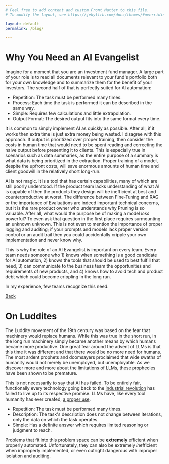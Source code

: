 ```yaml
---
# Feel free to add content and custom Front Matter to this file.
# To modify the layout, see https://jekyllrb.com/docs/themes/#overriding-theme-defaults

layout: default
permalink: /blog/

---
```

# Why You Need an AI Evangelist
Imagine for a moment that you are an investment fund manager. A large part of your role is to read all documents relevant to your fund's portfolio both for your own knowledge and to summarize them for the benefit of your investors. The second half of that is perfectly suited for AI automation:
* Repetition: The task must be performed many times.
* Process: Each time the task is performed it can be described in the same way.
* Simple: Requires few calculations and little extrapolation. 
* Output Format: The desired output fits into the same format every time.

It is common to simply implement AI as quickly as possible. After all, if it works then extra time is just extra money being wasted. I disagree with this approach. If output is prioritized over proper training, then consider the costs in human time that would need to be spent reading and correcting the naive output before presenting it to clients. This is especially true in scenarios such as data summaries, as the entire purpose of a summary is what data is being prioritized in the extraction. Proper training of a model, despite the upfront costs, will save enormous amounts of human time and client goodwill in the relatively short long-run. 

AI is not magic. It is a tool that has certain capabilities, many of which are still poorly understood. If the product team lacks understanding of what AI is capable of then the products they design will be inefficient at best and counterproductive at worst. The difference between Fine-Tuning and RAG or the importance of Evaluations are indeed important technical concerns, but it is the rare product owner who understands why Pruning is so valuable. After all, what would the purpose be of making a model _less_ powerful? To even ask that question in the first place requires surmounting an unknown unknown. This is not even to mention the importance of proper logging and auditing; if your prompts and models lack proper version control or an audit trail then you could accidentally cripple your own implementation and never know why. 

This is why the role of an AI Evangelist is important on every team. Every team needs someone who 1) knows when something is a good candidate for AI automation, 2) knows the tools that should be used to best fulfill that need, 3) can communicate to the business team the opportunities and requirements of new products, and 4) knows how to avoid tech and product debt which could become crippling in the long run. 

In my experience, few teams recognize this need. 

[Back](/)

<!-- 
TODO: update the blog. AI is more limited than the prophecies, making it more analogous to industrial era factories than magical human replacements. The word "luddite" has started to be more fitting as we discover more and more limitations. 

But "Mid" does not mean useless. AI is still very useful, you just need someone who knows how to use it 1) with accuracy/safety, 2) all the capabilities, and 3) what it CANNOT be used for. 

Fine-Tuning, Pruning, Batch Processing, and Output Formatting are not things that business leaders know necessarily. Having an evangelist unlocks more use cases. 
Fine-tuning: specific details. Highly specialized output, reasons to use different GPTs for different problems. 
Pruning: Lobotomize your own GPT to make it faster and cheaper for problems that do not require generalist AIs. Potentially even real-time. Beware of over-fitting!
Batch Processing: about half the price for problems that do not require real-time processing. 
Output Formatting: can request output in specific JSON formats, making it possible to get multiple very specific responses (numbers, sentences, dates) in a single prompt.

https://www.sltrib.com/opinion/commentary/2025/04/03/opinion-tech-fantasy-that-powers/



Wait, is it possible to prune OpenAI models? Or do we need to use something like LLMStudio? 
Ah right, it is called "Distillation" in OpenAI.  -->




# On Luddites
The Luddite movement of the 19th century was based on the fear that machinery would replace humans. While this was true in the short run, in the long run machinery simply became another means by which humans became more productive. One great fear around the advent of LLMs is that this time it was different and that there would be no more need for humans. The most ardent prophets and doomsayers proclaimed that wide swaths of humanity would not merely be unemployed, but unemployable. As we discover more and more about the limitations of LLMs, these prophecies have been shown to be premature. 

This is not necessarily to say that AI has failed. To be entirely fair, functionally every technology going back to the [industrial revolution](https://www.lhistoire.fr/english-version/the-steam-engine-beyond-the-myth#:~:text=Technicians%20and%20engineers,of%20the%20buildings) has failed to live up to its respective promise. LLMs have, like every tool humanity has ever created, [a proper use](https://liblab.com/blog/automating-common-tasks-with-llms#:~:text=Tasks%20that%20are%20highly%20repetitive,best%20left%20to%20human%20experts). 
* Repetition: The task must be performed many times.
* Description: The task's description does not change between iterations, only the data on which the task operates. 
* Simple: Has a definite answer which requires limited reasoning or judgment to reach.

Problems that fit into this problem space can be __extremely__ efficient when properly automated. Unfortunately, they can also be extremely *in*efficient when improperly implemented, or even outright dangerous with improper isolation and auditing. 